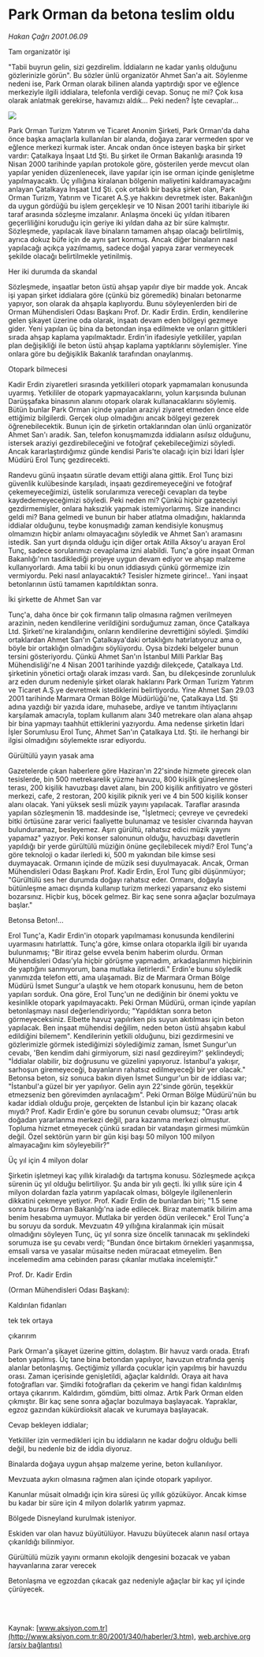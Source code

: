 # Park Orman da betona teslim oldu

*Hakan Çağrı 2001.06.09*

<div>
 <p class="baslik">
  Tam organizatör işi
 </p>
 <p class="spot">
  "Tabii buyrun gelin, sizi gezdirelim. İddiaların ne kadar yanlış  olduğunu gözlerinizle görün". Bu sözler ünlü organizatör Ahmet  San'a ait. Söylenme nedeni ise, Park Orman olarak bilinen alanda  yaptırdığı spor ve eğlence merkeziyle ilgili iddialara, telefonla verdiği  cevap. Sonuç ne mi? Çok kısa olarak anlatmak gerekirse, havamızı  aldık... Peki neden? İşte cevaplar...
 </p>
 <p class="metin">
 </p>
 <img border="0" src="/web/20020212065711im_/http://www.aksiyon.com.tr/2001/340/resimler/orman.jpg"/>
 <p class="metin">
  Park Orman Turizm Yatırım ve Ticaret Anonim Şirketi, Park Orman'da daha önce başka amaçlarla kullanılan bir alanda, doğaya zarar vermeden spor ve eğlence merkezi kurmak ister. Ancak ondan önce isteyen başka bir şirket vardır: Çatalkaya İnşaat Ltd Şti. Bu şirket ile Orman Bakanlığı arasında 19 Nisan 2000 tarihinde yapılan protokole göre, gösterilen yerde mevcut olan yapılar yeniden düzenlenecek, ilave yapılar için ise orman içinde genişletme yapılmayacaktı. Üç yıllığına kiralanan bölgenin maliyetini kaldıramayacağını anlayan Çatalkaya İnşaat Ltd Şti. çok ortaklı bir başka şirket olan, Park Orman Turizm, Yatırım ve Ticaret A.Ş.ye hakkını devretmek ister. Bakanlığın da uygun gördüğü bu işlem gerçekleşir ve 10 Nisan 2001 tarihi itibariyle iki taraf arasında sözleşme imzalanır. Anlaşma önceki üç yıldan itibaren geçerliliğini koruduğu için geriye iki yıldan daha az bir süre kalmıştır. Sözleşmede, yapılacak ilave binaların tamamen ahşap olacağı belirtilmiş, ayrıca dokuz büfe için de aynı şart konmuş. Ancak diğer binaların nasıl yapılacağı açıkça yazılmamış, sadece doğal yapıya zarar vermeyecek şekilde olacağı belirtilmekle yetinilmiş.
 </p>
 <p class="metin">
  Her iki durumda da skandal
 </p>
 <p class="metin">
  Sözleşmede, inşaatlar beton üstü ahşap yapılır diye bir madde yok. Ancak işi yapan şirket iddialara göre (çünkü biz göremedik) binaları betonarme yapıyor, son olarak da ahşapla kaplıyordu. Bunu söyleyenlerden biri de Orman Mühendisleri Odası Başkanı Prof. Dr. Kadir Erdin. Erdin, kendilerine gelen şikayet üzerine oda olarak, inşaatı devam eden bölgeyi gezmeye gider. Yeni yapılan üç bina da betondan inşa edilmekte ve onların gittikleri sırada ahşap kaplama yapılmaktadır. Erdin'in ifadesiyle yetkililer, yapılan plan değişikliği ile beton üstü ahşap kaplama yaptıklarını söylemişler. Yine onlara göre bu değişiklik Bakanlık tarafından onaylanmış.
 </p>
 <p class="metin">
  Otopark bilmecesi
 </p>
 <p class="metin">
  Kadir Erdin ziyaretleri sırasında yetkilileri otopark yapmamaları konusunda uyarmış. Yetkililer de otopark yapmayacaklarını, yolun karşısında bulunan Darüşşafaka binasının alanını otopark olarak kullanacaklarını söylemiş. Bütün bunlar Park Orman içinde yapılan araziyi ziyaret etmeden önce elde ettiğimiz bilgilerdi. Gerçek olup olmadığını ancak bölgeyi gezerek öğrenebilecektik. Bunun için de şirketin ortaklarından olan ünlü organizatör Ahmet San'ı aradık. San, telefon konuşmamızda iddiaların asılsız olduğunu, istersek araziyi gezdirebileceğini ve fotoğraf çekebileceğimizi söyledi. Ancak kararlaştırdığımız günde kendisi Paris'te olacağı için bizi İdari İşler Müdürü Erol Tunç gezdirecekti.
 </p>
 <p class="metin">
  Randevu günü inşaatın süratle devam ettiği alana gittik. Erol Tunç bizi güvenlik kulübesinde karşıladı, inşaatı gezdiremeyeceğini ve fotoğraf çekemeyeceğimizi, üstelik sorularımıza vereceği cevapları da teybe kaydedemeyeceğimizi söyledi. Peki neden mi? Çünkü hiçbir gazeteciyi gezdirmemişler, onlara haksızlık yapmak istemiyorlarmış. Size inandırıcı geldi mi? Bana gelmedi ve bunun bir haber atlatma olmadığını, haklarında iddialar olduğunu, teybe konuşmadığı zaman kendisiyle konuşmuş olmamızın hiçbir anlamı olmayacağını söyledik ve Ahmet San'ı aramasını istedik. San yurt dışında olduğu için diğer ortak Atilla Aksoy'u arayan Erol Tunç, sadece sorularımızı cevaplama izni alabildi. Tunç'a göre inşaat Orman Bakanlığı'nın tasdiklediği projeye uygun devam ediyor ve ahşap malzeme kullanıyorlardı. Ama tabii ki bu onun iddiasıydı çünkü görmemize izin vermiyordu. Peki nasıl anlayacaktık? Tesisler hizmete girince!.. Yani inşaat betonlarının üstü tamamen kapıtıldıktan sonra.
 </p>
 <p class="metin">
  İki şirkette de Ahmet San var
 </p>
 <p class="metin">
  Tunç'a, daha önce bir çok firmanın talip olmasına rağmen verilmeyen arazinin, neden kendilerine verildiğini sorduğumuz zaman, önce Çatalkaya Ltd. Şirketi'ne kiralandığını, onların kendilerine devrettiğini söyledi. Şimdiki ortaklardan Ahmet San'ın Çatalkaya'daki ortaklığını hatırlatıyoruz ama o, böyle bir ortaklığın olmadığını söylüyordu. Oysa bizdeki belgeler bunun tersini gösteriyordu. Çünkü Ahmet San'ın İstanbul Milli Parklar Baş Mühendisliği'ne 4 Nisan 2001 tarihinde yazdığı dilekçede, Çatalkaya Ltd. şirketinin yönetici ortağı olarak imzası vardı. San, bu dilekçesinde zorunluluk arz eden durum nedeniyle şirket olarak haklarını Park Orman Turizm Yatırım ve Ticaret A.Ş.ye devretmek istediklerini belirtiyordu. Yine Ahmet San 29.03 2001 tarihinde Marmara Orman Bölge Müdürlüğü'ne, Çatalkaya Ltd. Şti adına yazdığı bir yazıda idare, muhasebe, ardiye ve tanıtım ihtiyaçlarını karşılamak amacıyla, toplam kullanım alanı 340 metrekare olan alana ahşap bir bina yapmayı taahhüt ettiklerini yazıyordu. Ama nedense şirketin İdari İşler Sorumlusu Erol Tunç, Ahmet San'ın Çatalkaya Ltd. Şti. ile herhangi bir ilgisi olmadığını söylemekte ısrar ediyordu.
 </p>
 <p class="metin">
  Gürültülü yayın yasak ama
 </p>
 <p class="metin">
  Gazetelerde çıkan haberlere göre Haziran'ın 22'sinde hizmete girecek olan tesislerde, bin 500 metrekarelik yüzme havuzu, 800 kişilik güneşlenme terası, 200 kişilik havuzbaşı davet alanı, bin 200 kişilik anfitiyatro ve gösteri merkezi, cafe, 2 restoran, 200 kişilik piknik yeri ve 4 bin 500 kişilik konser alanı olacak. Yani yüksek sesli müzik yayını yapılacak. Taraflar arasında yapılan sözleşmenin 18. maddesinde ise, "İşletmeci; çevreye ve çevredeki bitki örtüsüne zarar verici faaliyette bulunamaz ve tesisler civarında hayvan bulunduramaz, besleyemez. Aşırı gürültü, rahatsız edici müzik yayını yapamaz" yazıyor. Peki konser salonunun olduğu, havuzbaşı davetlerin yapıldığı bir yerde gürültülü müziğin önüne geçilebilecek miydi? Erol Tunç'a göre teknoloji o kadar ilerledi ki, 500 m yakından bile kimse sesi duymayacak. Ormanın içinde de müzik sesi duyulmayacak. Ancak, Orman Mühendisleri Odası Başkanı Prof. Kadir Erdin, Erol Tunç gibi düşünmüyor; "Gürültülü ses her durumda doğayı rahatsız eder. Ormanı, doğayla bütünleşme amacı dışında kullanıp turizm merkezi yaparsanız eko sistemi bozarsınız. Hiçbir kuş, böcek gelmez. Bir kaç sene sonra ağaçlar bozulmaya başlar."
 </p>
 <p class="metin">
  Betonsa Beton!...
 </p>
 <p class="metin">
  Erol Tunç'a, Kadir Erdin'in otopark yapılmaması konusunda kendilerini uyarmasını hatırlattık. Tunç'a göre, kimse onlara otoparkla ilgili bir uyarıda bulunmamış; "Bir itiraz gelse evvela benim haberim olurdu. Orman Mühendisleri Odası'yla hiçbir görüşme yapmadım, arkadaşlarımın hiçbirinin de yaptığını sanmıyorum, bana mutlaka iletirlerdi." Erdin'e bunu söyledik yanımızda telefon etti, ama ulaşamadı. Biz de Marmara Orman Bölge Müdürü İsmet Sungur'a ulaştık ve hem otopark konusunu, hem de beton yapıları sorduk. Ona göre, Erol Tunç'un ne dediğinin bir önemi yoktu ve kesinlikle otopark yapılmayacaktı. Peki Orman Müdürü, orman içinde yapılan betonlaşmayı nasıl değerlendiriyordu; "Yapıldıktan sonra beton görmeyeceksiniz. Elbette havuz yapılırken pis suyun akıtılması için beton yapılacak. Ben inşaat mühendisi değilim, neden beton üstü ahşabın kabul edildiğini bilemem". Kendilerinin yetkili olduğunu, bizi gezdirmesini ve gözlerimizle görmek istediğimizi söylediğimiz zaman, İsmet Sungur'un cevabı, 'Ben kendim dahi girmiyorum, sizi nasıl gezdireyim?' şeklindeydi; "İddialar olabilir, biz doğrusunu ve güzelini yapıyoruz. İstanbul'a yakışır, sarhoşun giremeyeceği, bayanların rahatsız edilmeyeceği bir yer olacak." Betonsa beton, siz sonuca bakın diyen İsmet Sungur'un bir de iddiası var; "İstanbul'a güzel bir yer yapılıyor. Gelin ayın 22'sinde görün, teşekkür etmezseniz ben görevimden ayrılacağım". Peki Orman Bölge Müdürü'nün bu kadar iddialı olduğu proje, gerçekten de İstanbul için bir kazanç olacak mıydı? Prof. Kadir Erdin'e göre bu sorunun cevabı olumsuz; "Orası artık doğadan yararlanma merkezi değil, para kazanma merkezi olmuştur. Topluma hizmet etmeyecek çünkü sıradan bir vatandaşın girmesi mümkün değil. Özel sektörün yarın bir gün kişi başı 50 milyon 100 milyon almayacağını kim söyleyebilir?"
 </p>
 <p class="metin">
  Üç yıl için 4 milyon dolar
 </p>
 <p class="metin">
  Şirketin işletmeyi kaç yıllık kiraladığı da tartışma konusu. Sözleşmede açıkça sürenin üç yıl olduğu belirtiliyor. Şu anda bir yılı geçti. İki yıllık süre için 4 milyon dolardan fazla yatırım yapılacak olması, bölgeyle ilgilenenlerin dikkatini çekmeye yetiyor. Prof. Kadir Erdin de bunlardan biri; "1.5 sene sonra burası Orman Bakanlığı'na iade edilecek. Biraz matematik bilirim ama benim hesabıma uymuyor. Mutlaka bir yerden ödün verilecek." Erol Tunç'a bu soruyu da sorduk. Mevzuatın 49 yıllığına kiralanmak için müsait olmadığını söyleyen Tunç, üç yıl sonra size öncelik tanınacak mı şeklindeki sorumuza ise şu cevabı verdi; "Bundan önce birtakım örnekleri yaşanmışsa, emsali varsa ve yasalar müsaitse neden müracaat etmeyelim. Ben incelemedim ama cebinden parası çıkanlar mutlaka incelemiştir."
 </p>
 <p class="metin">
 </p>
 <p class="arabaslik">
  Prof. Dr. Kadir Erdin
 </p>
 <p class="metin">
  (Orman Mühendisleri Odası Başkanı):
 </p>
 <p class="metin">
  Kaldırılan fidanları
 </p>
 <p class="metin">
  tek tek ortaya
 </p>
 <p class="metin">
  çıkarırım
 </p>
 <p class="metin">
  Park Orman'a şikayet üzerine gittim, dolaştım. Bir havuz vardı orada. Etrafı beton yapılmış. Üç tane bina betondan yapılıyor, havuzun etrafında geniş alanlar betonlaşmış. Geçtiğimiz yıllarda çocuklar için yapılmış bir havuzdu orası. Zaman içerisinde genişletildi, ağaçlar kaldırıldı. Oraya ait hava fotoğrafları var. Şimdiki fotoğrafları da çekerim ve hangi fidan kaldırılmış ortaya çıkarırım. Kaldırdım, gömdüm, bitti olmaz. Artık Park Orman elden çıkmıştır. Bir kaç sene sonra ağaçlar bozulmaya başlayacak. Yapraklar, egzoz gazından kükürdioksit alacak ve kurumaya başlayacak.
 </p>
 <p class="metin">
 </p>
 <p class="arabaslik">
  Cevap bekleyen iddialar;
 </p>
 <p class="metin">
  Yetkililer izin vermedikleri için bu iddiaların ne kadar doğru olduğu belli değil, bu nedenle biz de iddia diyoruz.
 </p>
 <p class="metin">
  Binalarda doğaya uygun ahşap malzeme yerine, beton kullanılıyor.
 </p>
 <p class="metin">
  Mevzuata aykırı olmasına rağmen alan içinde otopark yapılıyor.
 </p>
 <p class="metin">
  Kanunlar müsait olmadığı için kira süresi üç yıllık gözüküyor. Ancak kimse bu kadar bir süre için 4 milyon dolarlık yatırım yapmaz.
 </p>
 <p class="metin">
  Bölgede Disneyland kurulmak isteniyor.
 </p>
 <p class="metin">
  Eskiden var olan havuz büyütülüyor. Havuzu büyütecek alanın nasıl ortaya çıkarıldığı bilinmiyor.
 </p>
 <p class="metin">
  Gürültülü müzik yayını ormanın ekolojik dengesini bozacak ve yaban hayvanlarına zarar verecek
 </p>
 <p class="metin">
  Betonlaşma ve egzozdan çıkacak gaz nedeniyle ağaçlar bir kaç yıl içinde çürüyecek.
 </p>
 <p class="metin">
 </p>
 <p class="metin">
 </p>
 <br/>
 <br/>
</div>

Kaynak: [www.aksiyon.com.tr](http://www.aksiyon.com.tr:80/2001/340/haberler/3.htm), [web.archive.org (arşiv bağlantısı)](http://web.archive.org/web/20020212065711/http://www.aksiyon.com.tr:80/2001/340/haberler/3.htm)
